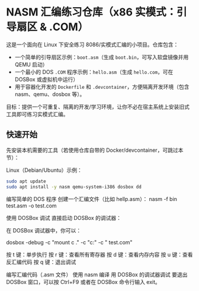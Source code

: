 # NASM 汇编练习仓库（x86 实模式：引导扇区 & .COM）

这是一个面向在 Linux 下安全练习 8086/实模式汇编的小项目。仓库包含：

- 一个简单的引导扇区示例：`boot.asm`（生成 `boot.bin`，可写入软盘镜像并用 QEMU 启动）
- 一个最小的 DOS `.COM` 程序示例：`hello.asm`（生成 `hello.com`，可在 DOSBox 或虚拟机中运行）
- 用于容器化开发的 `Dockerfile` 和 `.devcontainer`，方便隔离开发环境（包含 nasm、qemu、dosbox 等）。

目标：提供一个可重复、隔离的开发/学习环境，让你不必在宿主系统上安装旧式工具即可练习实模式汇编。

## 快速开始

先安装本机需要的工具（若使用仓库自带的 Docker/devcontainer，可跳过本节）：

Linux（Debian/Ubuntu）示例：

```sh
sudo apt update
sudo apt install -y nasm qemu-system-i386 dosbox dd
```



编写简单的 DOS 程序 
创建一个汇编文件（比如 hellp.asm）：
nasm -f bin test.asm -o test.com

使用 DOSBox 调试
直接启动 DOSBox 的调试器：

在 DOSBox 调试器中，你可以：

dosbox -debug -c "mount c ." -c "c:" -c " test.com"


按 t 键：单步执行
按 r 键：查看所有寄存器
按 d 键：查看内存内容
按 u 键：查看反汇编代码
按 q 键：退出调试

编写汇编代码（.asm 文件）
使用 nasm 编译
用 DOSBox 的调试器调试
要退出 DOSBox 窗口，可以按 Ctrl+F9 或者在 DOSBox 命令行输入 exit。
